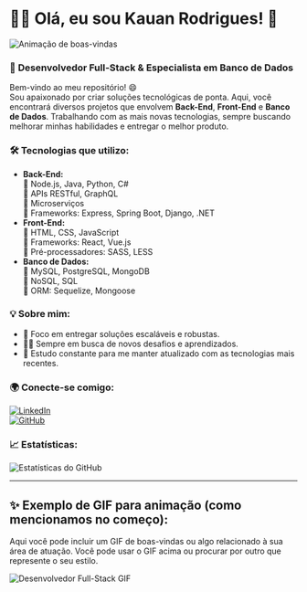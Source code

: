 # 👨‍💻 Olá, eu sou Kauan Rodrigues! 👾

![Animação de boas-vindas](https://media.giphy.com/media/v1.Y2lkPTc5MGI3NjExYjlhZDg4OGNkM2JjY2VkY2ZjZjViNmM1YzYzZDg4M2Q5NzYzMWEwOSZlcD12Mw/g3gg4WGF8y5J1e9QQp/giphy.gif)

### 🚀 **Desenvolvedor Full-Stack & Especialista em Banco de Dados**

Bem-vindo ao meu repositório! 😄  
Sou apaixonado por criar soluções tecnológicas de ponta. Aqui, você encontrará diversos projetos que envolvem **Back-End**, **Front-End** e **Banco de Dados**. Trabalhando com as mais novas tecnologias, sempre buscando melhorar minhas habilidades e entregar o melhor produto.

### 🛠️ **Tecnologias que utilizo:**
- **Back-End:**  
  🔹 Node.js, Java, Python, C#  
  🔹 APIs RESTful, GraphQL  
  🔹 Microserviços  
  🔹 Frameworks: Express, Spring Boot, Django, .NET  
- **Front-End:**  
  🔹 HTML, CSS, JavaScript  
  🔹 Frameworks: React, Vue.js  
  🔹 Pré-processadores: SASS, LESS  
- **Banco de Dados:**  
  🔹 MySQL, PostgreSQL, MongoDB  
  🔹 NoSQL, SQL  
  🔹 ORM: Sequelize, Mongoose  

### 💡 **Sobre mim:**

- 🎯 Foco em entregar soluções escaláveis e robustas.
- 🧑‍🏫 Sempre em busca de novos desafios e aprendizados.
- 🌱 Estudo constante para me manter atualizado com as tecnologias mais recentes.

### 🌍 **Conecte-se comigo:**
[![LinkedIn](https://img.shields.io/badge/LinkedIn-blue?logo=linkedin&logoColor=white)](https://www.linkedin.com/in/seu-linkedin)  
[![GitHub](https://img.shields.io/badge/GitHub-black?logo=github&logoColor=white)](https://github.com/seu-github)

### 📈 **Estatísticas:**

![Estatísticas do GitHub](https://github-readme-stats.vercel.app/api?username=seu-github&show_icons=true&hide_title=true&count_private=true&hide=prs&theme=radical)

---

## ✨ **Exemplo de GIF para animação (como mencionamos no começo):**

Aqui você pode incluir um GIF de boas-vindas ou algo relacionado à sua área de atuação. Você pode usar o GIF acima ou procurar por outro que represente o seu estilo.

![Desenvolvedor Full-Stack GIF](https://media.giphy.com/media/d31w2psGqL2kuxv6/giphy.gif)
